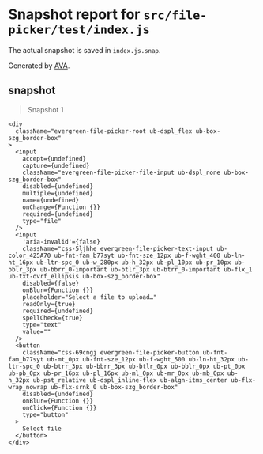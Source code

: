 # Snapshot report for `src/file-picker/test/index.js`

The actual snapshot is saved in `index.js.snap`.

Generated by [AVA](https://ava.li).

## snapshot

> Snapshot 1

    <div
      className="evergreen-file-picker-root ub-dspl_flex ub-box-szg_border-box"
    >
      <input
        accept={undefined}
        capture={undefined}
        className="evergreen-file-picker-file-input ub-dspl_none ub-box-szg_border-box"
        disabled={undefined}
        multiple={undefined}
        name={undefined}
        onChange={Function {}}
        required={undefined}
        type="file"
      />
      <input
        'aria-invalid'={false}
        className="css-5ljhhe evergreen-file-picker-text-input ub-color_425A70 ub-fnt-fam_b77syt ub-fnt-sze_12px ub-f-wght_400 ub-ln-ht_16px ub-ltr-spc_0 ub-w_280px ub-h_32px ub-pl_10px ub-pr_10px ub-bblr_3px ub-bbrr_0-important ub-btlr_3px ub-btrr_0-important ub-flx_1 ub-txt-ovrf_ellipsis ub-box-szg_border-box"
        disabled={false}
        onBlur={Function {}}
        placeholder="Select a file to upload…"
        readOnly={true}
        required={undefined}
        spellCheck={true}
        type="text"
        value=""
      />
      <button
        className="css-69cngj evergreen-file-picker-button ub-fnt-fam_b77syt ub-mt_0px ub-fnt-sze_12px ub-f-wght_500 ub-ln-ht_32px ub-ltr-spc_0 ub-btrr_3px ub-bbrr_3px ub-btlr_0px ub-bblr_0px ub-pt_0px ub-pb_0px ub-pr_16px ub-pl_16px ub-ml_0px ub-mr_0px ub-mb_0px ub-h_32px ub-pst_relative ub-dspl_inline-flex ub-algn-itms_center ub-flx-wrap_nowrap ub-flx-srnk_0 ub-box-szg_border-box"
        disabled={undefined}
        onBlur={Function {}}
        onClick={Function {}}
        type="button"
      >
        Select file
      </button>
    </div>
